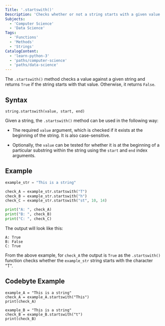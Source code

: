 ```yaml
---
Title: '.startswith()'
Description: 'Checks whether or not a string starts with a given value.'
Subjects:
  - 'Computer Science'
  - 'Data Science'
Tags:
  - 'Functions'
  - 'Methods'
  - 'Strings'
CatalogContent:
  - 'learn-python-3'
  - 'paths/computer-science'
  - 'paths/data-science'
---
```


The `.startswith()` method checks a value against a given string and returns `True` if the string starts with that value. Otherwise, it returns `False`.

## Syntax

```pseudo
string.startswith(value, start, end)
```

Given a string, the `.startswith()` method can be used in the following way:

- The required `value` argument, which is checked if it exists at the beginning of the string. It is also case-sensitive.

- Optionally, the `value` can be tested for whether it is at the beginning of a particular substring within the string using the `start` and `end` index arguments.

## Example

```py
example_str = "This is a string"

check_A = example_str.startswith("T")
check_B = example_str.startswith("h")
check_C = example_str.startswith("st", 10, 14)

print("A: ", check_A)
print("B: ", check_B)
print("C: ", check_C)
```

The output will look like this:

```shell
A: True
B: False
C: True
```

From the above example, for `check_A` the output is `True` as the `.startswith()` function checks whether the `example_str` string starts with the character "T".

## Codebyte Example

```codebyte/python
example_A = "This is a string"
check_A = example_A.startswith("This")
print(check_A)

example_B = "This is a string"
check_B = example_B.startswith("t")
print(check_B)
```
